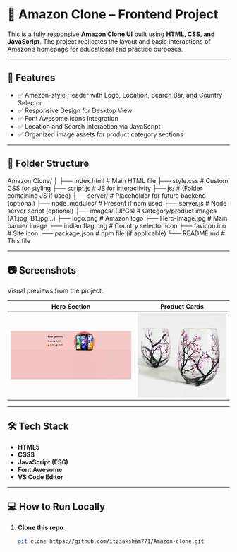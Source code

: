 # 🛒 Amazon Clone – Frontend Project

This is a fully responsive **Amazon Clone UI** built using **HTML, CSS, and JavaScript**. The project replicates the layout and basic interactions of Amazon’s homepage for educational and practice purposes.

---

## 🚀 Features

- ✅ Amazon-style Header with Logo, Location, Search Bar, and Country Selector
- ✅ Responsive Design for Desktop View
- ✅ Font Awesome Icons Integration
- ✅ Location and Search Interaction via JavaScript
- ✅ Organized image assets for product category sections

---

## 📁 Folder Structure
Amazon Clone/
│
├── index.html # Main HTML file
├── style.css # Custom CSS for styling
├── script.js # JS for interactivity
├── js/ # (Folder containing JS if used)
├── server/ # Placeholder for future backend (optional)
├── node_modules/ # Present if npm used
├── server.js # Node server script (optional)
├── images/ (JPGs) # Category/product images (A1.jpg, B1.jpg...)
├── logo.png # Amazon logo
├── Hero-Image.jpg # Main banner image
├── indian flag.png # Country selector icon
├── favicon.ico # Site icon
├── package.json # npm file (if applicable)
└── README.md # This file

---

## 📷 Screenshots

Visual previews from the project:

| Hero Section            | Product Cards         |
|-------------------------|-----------------------|
| ![Hero](Hero-Image.jpg) | ![Product](A1.jpg)    |

---

## 🛠️ Tech Stack

- **HTML5**
- **CSS3**
- **JavaScript (ES6)**
- **Font Awesome**
- **VS Code Editor**

---

## 💻 How to Run Locally

1. **Clone this repo**:
   ```bash
   git clone https://github.com/itzsaksham771/Amazon-clone.git
